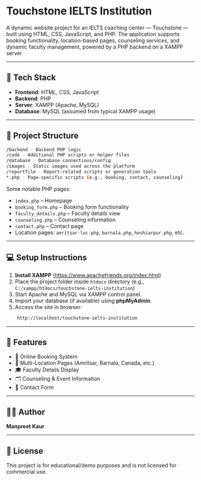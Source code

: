 # Touchstone IELTS Institution

A dynamic website project for an IELTS coaching center — Touchstone — built using HTML, CSS, JavaScript, and PHP. The application supports booking functionality, location-based pages, counseling services, and dynamic faculty management, powered by a PHP backend on a XAMPP server.

---

## 🔧 Tech Stack

- **Frontend**: HTML, CSS, JavaScript
- **Backend**: PHP
- **Server**: XAMPP (Apache, MySQL)
- **Database**: MySQL (assumed from typical XAMPP usage)

---

## 📁 Project Structure
```bash
/backend - Backend PHP logic
/code - Additional PHP scripts or helper files
/database - Database connections/config
/images - Static images used across the platform
/reportfile - Report-related scripts or generation tools
*.php - Page-specific scripts (e.g., booking, contact, counseling)
```


Some notable PHP pages:
- `index.php` – Homepage
- `booking_form.php` – Booking form functionality
- `faculty_details.php` – Faculty details view
- `counseling.php` – Counseling information
- `contact.php` – Contact page
- Location pages: `amritsar-loc.php`, `barnala.php`, `hoshiarpur.php`, etc.

---

## 💻 Setup Instructions

1. **Install XAMPP** (https://www.apachefriends.org/index.html)
2. Place the project folder inside `htdocs` directory (e.g., `C:/xampp/htdocs/touchstone-ielts-institution`)
3. Start Apache and MySQL via XAMPP control panel.
4. Import your database (if available) using **phpMyAdmin**.
5. Access the site in browser:
```bash
    http://localhost/touchstone-ielts-institution
```


---

## 📌 Features

- 📅 Online Booking System
- 📍 Multi-Location Pages (Amritsar, Barnala, Canada, etc.)
- 🎓 Faculty Details Display
- 🗂 Counseling & Event Information
- 📨 Contact Form

---

## 🧑‍💻 Author

**Manpreet Kaur**

---

## 📜 License

This project is for educational/demo purposes and is not licensed for commercial use.

